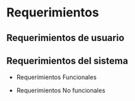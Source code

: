 # Requerimientos

## Requerimientos de usuario

  
  
## Requerimientos del sistema
  

 - Requerimientos Funcionales
    

 - Requerimientos No funcionales  
   
